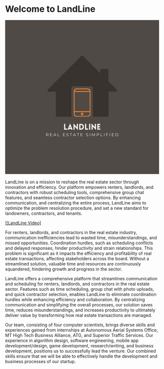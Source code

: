 # Welcome to LandLine

![LandLine Logo](./resources/12.png)

LandLine is on a mission to reshape the real estate sector through innovation and efficiency. Our platform empowers renters, landlords, and contractors with robust scheduling tools, comprehensive group chat features, 
and seamless contractor selection options. By enhancing communication, and centralizing the entire process, LandLine aims to optimize the problem resolution procedure, and set a new standard for landowners, contractors, 
and tenants.

[![LandLine Video]](https://youtu.be/TONEA-gyeqw)

For renters, landlords, and contractors in the real estate industry, communication inefficiencies lead to wasted time, misunderstandings, and missed opportunities. Coordination hurdles, such as scheduling conflicts and 
delayed responses, hinder productivity and strain relationships. This problem is significant as it impacts the efficiency and profitability of real estate transactions, affecting stakeholders across the board. Without 
a streamlined solution, valuable time and resources are continuously squandered, hindering growth and progress in the sector.

LandLine offers a comprehensive platform that streamlines communication and scheduling for renters, landlords, and contractors in the real estate sector. Features such as time scheduling, group chat with photo uploads, 
and quick contractor selection, enables LandLine to eliminate coordination hurdles while enhancing efficiency and collaboration. By centralizing communication and simplifying the overall processes, our solution saves 
time, reduces misunderstandings, and increases productivity to ultimately deliver value by transforming how real estate transactions are managed.

Our team, consisting of four computer scientists, brings diverse skills and experiences gained from internships at Autonomous Aerial Systems Office, MT High Tech Business Alliance, ATG, and Superior Traffic Services. 
Our experience in algorithm design, software engineering, mobile app development/design, game development, research/writing, and business development, positions us to successfully lead the venture. Our combined skills 
ensure that we will be able to effectively handle the development and business processes of our startup. 
